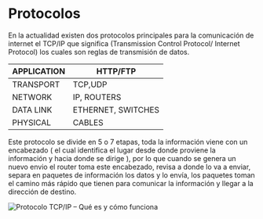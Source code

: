 # Protocolos

En la actualidad existen dos protocolos principales para la comunicación de internet el TCP/IP que significa (Transmission Control Protocol/ Internet Protocol) los cuales son reglas de transmisión de datos.

| APPLICATION | HTTP/FTP|
|--|--|
|TRANSPORT| TCP,UDP|
| NETWORK  | IP, ROUTERS|
|DATA LINK | ETHERNET, SWITCHES|
| PHYSICAL | CABLES |

Este protocolo se divide en 5 o 7 etapas, toda la información viene con un encabezado ( el cual identifica el lugar desde donde proviene la información y hacia donde se dirige ), por lo que cuando se genera un nuevo envio el router toma este encabezado, revisa a donde lo va a enviar, separa en paquetes de información los datos y lo envía, los paquetes toman el camino más rápido que tienen para comunicar la información y llegar a la dirección de destino.

![Protocolo TCP/IP – Qué es y cómo funciona](https://www.profesionalreview.com/wp-content/uploads/2020/02/protocolo-TCP-IP-04.png)